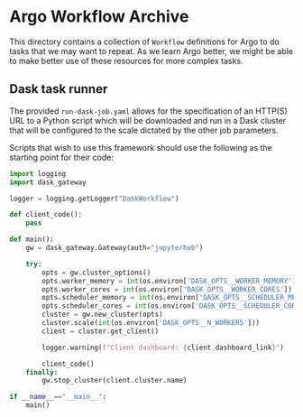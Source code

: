 # Argo Workflow Archive

This directory contains a collection of `Workflow` definitions for Argo to do tasks that we may want to repeat.  As we learn Argo better, we might be able to make better use of these resources for more complex tasks.

## Dask task runner
The provided `run-dask-job.yaml` allows for the specification of an HTTP(S) URL to a Python script which will be downloaded and run in a Dask cluster that will be configured to the scale dictated by the other job parameters.

Scripts that wish to use this framework should use the following as the starting point for their code:
```python
import logging
import dask_gateway

logger = logging.getLogger("DaskWorkflow")

def client_code():
    pass

def main():
    gw = dask_gateway.Gateway(auth="jupyterhub")

    try:
        opts = gw.cluster_options()
        opts.worker_memory = int(os.environ['DASK_OPTS__WORKER_MEMORY'])
        opts.worker_cores = int(os.environ['DASK_OPTS__WORKER_CORES'])
        opts.scheduler_memory = int(os.environ['DASK_OPTS__SCHEDULER_MEMORY'])
        opts.scheduler_cores = int(os.environ['DASK_OPTS__SCHEDULER_CORES'])
        cluster = gw.new_cluster(opts)
        cluster.scale(int(os.environ['DASK_OPTS__N_WORKERS']))
        client = cluster.get_client()

        logger.warning(f"Client dashboard: {client.dashboard_link}")

        client_code()
    finally:
        gw.stop_cluster(client.cluster.name)

if __name__=="__main__":
    main()
```
